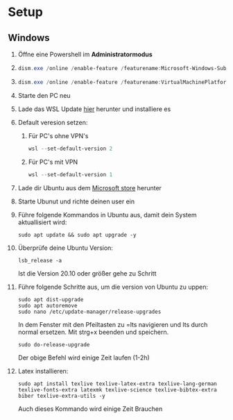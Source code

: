 # Setup 

## Windows 

1. Öffne eine Powershell im **Administratormodus** 

2. ```powershell
   dism.exe /online /enable-feature /featurename:Microsoft-Windows-Subsystem-Linux /all /norestart
   ```

3. ```powershell
   dism.exe /online /enable-feature /featurename:VirtualMachinePlatform /all /norestart
   ```

4. Starte den PC neu 

5. Lade das WSL Update [hier](https://wslstorestorage.blob.core.windows.net/wslblob/wsl_update_x64.msi) herunter und installiere es 

6. Default veresion setzen: 

   1. Für PC's ohne VPN's 

      ```powershell
      wsl --set-default-version 2
      ```

   2. Für PC's mit VPN 

      ```powershell
      wsl --set-default-version 1
      ```

7. Lade dir Ubuntu aus dem [Microsoft store](https://www.microsoft.com/de-de/p/ubuntu/9nblggh4msv6?activetab=pivot:overviewtab) herunter 

8. Starte Ubunut und richte deinen user ein

9. Führe folgende Kommandos in Ubuntu aus, damit dein System aktuallisiert wird: 

   ```shell
   sudo apt update && sudo apt upgrade -y
   ```

10. Überprüfe deine Ubuntu Version: 

    ```shell
    lsb_release -a
    ```

    Ist die Version 20.10 oder größer gehe zu Schritt

11. Führe folgende Schritte aus, um die version von Ubuntu zu uppen: 

    ```shell
    sudo apt dist-upgrade
    sudo apt autoremove
    sudo nano /etc/update-manager/release-upgrades
    ```

    In dem Fenster mit den Pfeiltasten zu =lts navigieren und lts durch normal ersetzen. Mit strg+x beenden und speichern. 

    ```shell
    sudo do-release-upgrade
    ```

    Der obige Befehl wird einige Zeit laufen (1-2h) 

12. Latex installieren: 

    ```shell
    sudo apt install texlive texlive-latex-extra texlive-lang-german texlive-fonts-extra latexmk texlive-science texlive-bibtex-extra biber texlive-extra-utils -y
    ```

    Auch dieses Kommando wird einige Zeit Brauchen 

